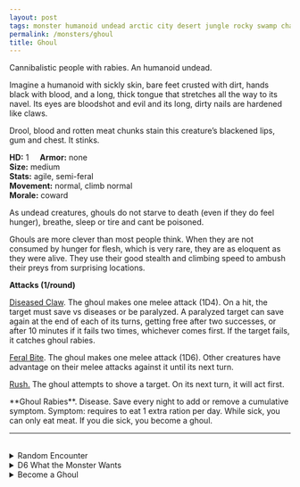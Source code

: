 ```yaml
---
layout: post
tags: monster humanoid undead arctic city desert jungle rocky swamp chaos cursed
permalink: /monsters/ghoul
title: Ghoul
---
```


Cannibalistic people with rabies. An humanoid undead.

Imagine a humanoid with sickly skin, bare feet crusted with dirt, hands black with blood, and a long, thick tongue that stretches all the way to its navel. Its eyes are bloodshot and evil and its long, dirty nails are hardened like claws.

Drool, blood and rotten meat chunks stain this creature’s blackened lips, gum and chest. It stinks.

**HD:** 1  &nbsp; &nbsp;  **Armor:** none<br>
**Size:** medium <br>
**Stats:** agile, semi-feral<br> 
**Movement:** normal, climb normal <br>
**Morale:** coward <br>

As undead creatures, ghouls do not starve to death (even if they do feel hunger), breathe, sleep or tire and cant be poisoned.

Ghouls are more clever than most people think. When they are not consumed by hunger for flesh, which is very rare, they are as eloquent as they were alive. They use their good stealth and climbing speed to ambush their preys from surprising locations.

**Attacks (1/round)**

<ins>Diseased Claw</ins>.  The ghoul makes one melee attack (1D4). On a hit, the target must save vs diseases or be paralyzed. A paralyzed target can save again at the end of each of its turns, getting free after two successes, or after 10 minutes if it fails two times, whichever comes first. If the target fails, it catches ghoul rabies.

<ins>Feral Bite</ins>. The ghoul makes one melee attack (1D6). Other creatures have advantage on their melee attacks against it until its next turn.

<ins>Rush.</ins> The ghoul attempts to shove a target. On its next turn, it will act first.

<span class="alchemy">
**Ghoul Rabies**. Disease. Save every night to add or remove a cumulative symptom. Symptom: requires to eat 1 extra ration per day. While sick, you can only eat meat. If you die sick, you become a ghoul.
</span>

<br>

---

<br> 

<details markdown="1">
<summary>Random Encounter</summary>

1. **Monster:** 3D4 ghouls & 1 ghoul lord.
3. **Lair:** A pit with bodies piled at the bottom, lined with occult symbols. <br>	&nbsp; OR <br>	**Omen:** Sloppy chewing noises, getting closer.
4. **Spoor:** A gnawed arm, covered in numbing saliva.
5. **Tracks:** Random eaten to the marrow body parts.
6. **Trace:** A shrine to a demon lord of undeath.
7. **Trace:** A broken bone, gnawed.

</details>


<details markdown="1">
<summary>D6 What the Monster Wants</summary>

1. Dig out bodies from a cemetery.
1. Catch prays.
1. Live a cannibalistic mockery of their former life.
1. Summon demons for a demon lord of undeath.
1. Creepily follow an innocent person.
1. Steal shiny objects. 

</details>

<details markdown="1">
<summary>Become a Ghoul</summary>

To become a ghoul, you must catch ghoul rabies and die of hunger. If you do, you take a template in the [ghoul class](/class/ghoul) or, if you already have 4 class templates, replace your most recent one by the ghoul class.

To turn a monster into a ghoul version of itself:
- it is undead (immune to sleep and being poisoned)
- it gains ghoul attack, matching the damage with the monster's other attacks.
- it gains a climb speed equal to its normal speed

</details>
